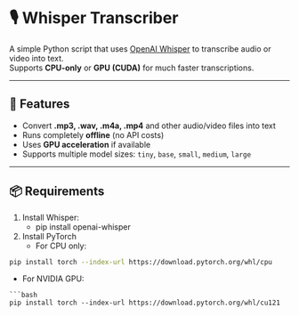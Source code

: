 # 🎙️ Whisper Transcriber

A simple Python script that uses [OpenAI Whisper](https://github.com/openai/whisper) to transcribe audio or video into text.  
Supports **CPU-only** or **GPU (CUDA)** for much faster transcriptions.

---

## 🚀 Features
- Convert **.mp3, .wav, .m4a, .mp4** and other audio/video files into text  
- Runs completely **offline** (no API costs)  
- Uses **GPU acceleration** if available
- Supports multiple model sizes: `tiny`, `base`, `small`, `medium`, `large`

---

## 📦 Requirements

1. Install Whisper:
   - pip install openai-whisper
2. Install PyTorch
   - For CPU only: 
```bash 
pip install torch --index-url https://download.pytorch.org/whl/cpu 
```
   - For NVIDIA GPU:
```
```bash 
pip install torch --index-url https://download.pytorch.org/whl/cu121
```
